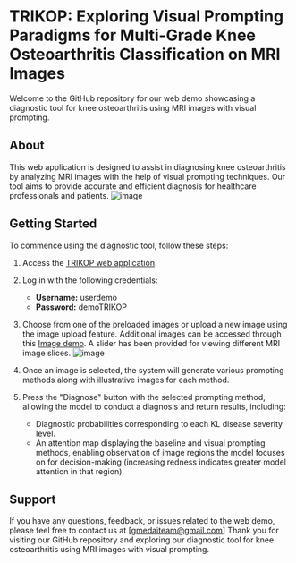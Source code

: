 # TRIKOP: Exploring Visual Prompting Paradigms for Multi-Grade Knee Osteoarthritis Classification on MRI Images

Welcome to the GitHub repository for our web demo showcasing a diagnostic tool for knee osteoarthritis using MRI images with visual prompting.

## About
This web application is designed to assist in diagnosing knee osteoarthritis by analyzing MRI images with the help of visual prompting techniques. Our tool aims to provide accurate and efficient diagnosis for healthcare professionals and patients.
![image](https://github.com/user-attachments/assets/a962d797-51df-4d12-a39c-0f3f41e37a5b)

## Getting Started
To commence using the diagnostic tool, follow these steps:
1. Access the [TRIKOP web application](https://trikop.gmedai.com/account/login).
2. Log in with the following credentials:
   - **Username:** userdemo
   - **Password:** demoTRIKOP
4. Choose from one of the preloaded images or upload a new image using the image upload feature. Additional images can be accessed through this [Image demo](https://drive.google.com/drive/folders/1D4e7I7IyGfB4q5mg-vrc0lrMWac6UH8H?usp=drive_link). A slider has been provided for viewing different MRI image slices.
![image](https://github.com/user-attachments/assets/e44d9047-3e9b-43be-ae0c-54f6ff987aab)
5. Once an image is selected, the system will generate various prompting methods along with illustrative images for each method.
   
6. Press the "Diagnose" button with the selected prompting method, allowing the model to conduct a diagnosis and return results, including:
   - Diagnostic probabilities corresponding to each KL disease severity level.
   - An attention map displaying the baseline and visual prompting methods, enabling observation of image regions the model focuses on for decision-making (increasing redness indicates greater model attention in that region).

## Support
If you have any questions, feedback, or issues related to the web demo, please feel free to contact us at [gmedaiteam@gmail.com]
Thank you for visiting our GitHub repository and exploring our diagnostic tool for knee osteoarthritis using MRI images with visual prompting.
